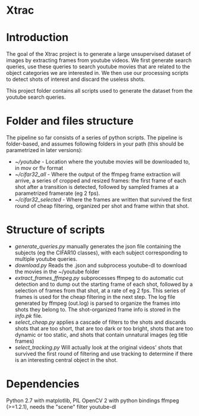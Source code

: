 Xtrac
=====

Introduction 
==
The goal of the Xtrac project is to generate a large unsupervised dataset of images by extracting frames from youtube videos.
We first generate search queries, use these queries to search youtube movies that are related to the object categories we are interested in.
We then use our processing scripts to detect shots of interest and discard the useless shots.

This project folder contains all scripts used to generate the dataset from the youtube search queries.

Folder and files structure 
==
The pipeline so far consists of a series of python scripts.
The pipeline is folder-based, and assumes following folders in your path (this should be parametrized in later versions):
+ *~/youtube* - Location where the youtube movies will be downloaded to, in mov or flv format
+ *~/cifar32_all* - Where the output of the ffmpeg frame extraction will arrive, a series of cropped and resized frames: the first frame of each shot after a transition is detected, followed by sampled frames at a parametrized framerate (eg 2 fps).
+ *~/cifar32_selected* - Where the frames are written that survived the first round of cheap filtering, organized per shot and frame within that shot.

Structure of scripts
==
+ *generate\_queries.py* manually generates the json file containing the subjects (eg the CIFAR10 classes), with each subject corresponding to multiple youtube queries.
+ *download.py* Reads the .json and subprocess youtube-dl to download the movies in the ~/youtube folder
+ *extract_frames_ffmpeg.py* subprocesses ffmpeg to do automatic cut detection and to dump out the starting frame of each shot, followed by a selection of frames from that shot, at a rate of eg 2 fps. This series of frames is used for the cheap filtering in the next step. The log file generated by ffmpeg (out.log) is parsed to organize the frames into shots they belong to. The shot-organized frame info is stored in the *info.pk* file.
+ *select_cheap.py* applies a cascade of filters to the shots and discards shots that are too short, that are too dark or too bright, shots that are too dynamic or too static, and shots that contain unnatural images (eg title frames)
+ *select_tracking.py* Will actually look at the original videos' shots that survived the first round of filtering and use tracking to determine if there is an interesting central object in the shot.

Dependencies
==
Python 2.7 with matplotlib, PIL
OpenCV 2 with python bindings
ffmpeg (>=1.2.1), needs the "scene" filter
youtube-dl
